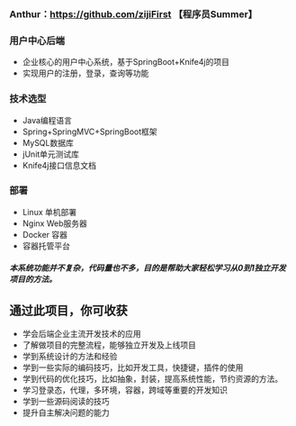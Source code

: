 ### Anthur：https://github.com/zijiFirst 【程序员Summer】

### 用户中心后端 

- 企业核心的用户中心系统，基于SpringBoot+Knife4j的项目
- 实现用户的注册，登录，查询等功能

### 技术选型

- Java编程语言
- Spring+SpringMVC+SpringBoot框架
- MySQL数据库
- jUnit单元测试库
- Knife4j接口信息文档

### 部署

- Linux 单机部署
- Nginx Web服务器
- Docker 容器
- 容器托管平台

##### 本系统功能并不复杂，代码量也不多，目的是帮助大家轻松学习从0到1独立开发项目的方法。


## 通过此项目，你可收获

- 学会后端企业主流开发技术的应用
- 了解做项目的完整流程，能够独立开发及上线项目
- 学到系统设计的方法和经验
- 学到一些实际的编码技巧，比如开发工具，快捷键，插件的使用
- 学到代码的优化技巧，比如抽象，封装，提高系统性能，节约资源的方法。
- 学习登录态，代理，多环境，容器，跨域等重要的开发知识
- 学到一些源码阅读的技巧
- 提升自主解决问题的能力

